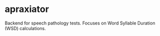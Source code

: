 # apraxiator
Backend for speech pathology tests. Focuses on Word Syllable Duration (WSD) calculations.
